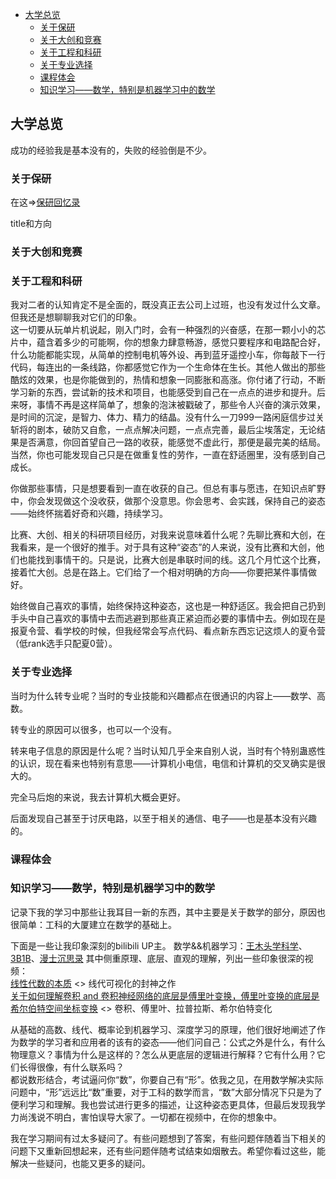 - [大学总览](#大学总览)
  - [关于保研](#关于保研)
  - [关于大创和竞赛](#关于大创和竞赛)
  - [关于工程和科研](#关于工程和科研)
  - [关于专业选择](#关于专业选择)
  - [课程体会](#课程体会)
  - [知识学习——数学，特别是机器学习中的数学](#知识学习数学特别是机器学习中的数学)



## 大学总览
成功的经验我是基本没有的，失败的经验倒是不少。  
  

### 关于保研
在这=>[保研回忆录](%E4%BF%9D%E7%A0%94%E5%9B%9E%E5%BF%86%E5%BD%95.md)

title和方向

### 关于大创和竞赛

### 关于工程和科研
我对二者的认知肯定不是全面的，既没真正去公司上过班，也没有发过什么文章。但我还是想聊聊我对它们的印象。  
这一切要从玩单片机说起，刚入门时，会有一种强烈的兴奋感，在那一颗小小的芯片中，蕴含着多少的可能啊，你的想象力肆意畅游，感觉只要程序和电路配合好，什么功能都能实现，从简单的控制电机等外设、再到蓝牙遥控小车，你每敲下一行代码，每连出的一条线路，你都感觉它作为一个生命体在生长。其他人做出的那些酷炫的效果，也是你能做到的，热情和想象一同膨胀和高涨。你付诸了行动，不断学习新的东西，尝试新的技术和项目，也能感受到自己在一点点的进步和提升。后来呀，事情不再是这样简单了，想象的泡沫被戳破了，那些令人兴奋的演示效果，是时间的沉淀，是智力、体力、精力的结晶。没有什么一刀999一路闲庭信步过关斩将的剧本，破防又自愈，一点点解决问题，一点点完善，最后尘埃落定，无论结果是否满意，你回首望自己一路的收获，能感觉不虚此行，那便是最完美的结局。当然，你也可能发现自己只是在做重复性的劳作，一直在舒适圈里，没有感到自己成长。  

你做那些事情，只是想要看到一直在收获的自己。但总有事与愿违，在知识点旷野中，你会发现做这个没收获，做那个没意思。你会思考、会实践，保持自己的姿态——始终怀揣着好奇和兴趣，持续学习。  

比赛、大创、相关的科研项目经历，对我来说意味着什么呢？先聊比赛和大创，在我看来，是一个很好的推手。对于具有这种“姿态”的人来说，没有比赛和大创，他们也能找到事情干的。只是说，比赛大创是串联时间的线。这几个月忙这个比赛，接着忙大创。总是在路上。它们给了一个相对明确的方向——你要把某件事情做好。

始终做自己喜欢的事情，始终保持这种姿态，这也是一种舒适区。我会把自己扔到手头中自己喜欢的事情中去而逃避到那些真正紧迫而必要的事情中去。例如现在是报夏令营、看学校的时候，但我经常会写点代码、看点新东西忘记这烦人的夏令营（低rank选手只配夏0营）。

### 关于专业选择
当时为什么转专业呢？当时的专业技能和兴趣都点在很通识的内容上——数学、高数。

转专业的原因可以很多，也可以一个没有。

转来电子信息的原因是什么呢？当时认知几乎全来自别人说，当时有个特别蛊惑性的认识，现在看来也特别有意思——计算机小电信，电信和计算机的交叉确实是很大的。  

完全马后炮的来说，我去计算机大概会更好。

后面发现自己甚至于讨厌电路，以至于相关的通信、电子——也是基本没有兴趣的。


### 课程体会



### 知识学习——数学，特别是机器学习中的数学  
记录下我的学习中那些让我耳目一新的东西，其中主要是关于数学的部分，原因也很简单：工科的大厦建立在数学的基础上。 

下面是一些让我印象深刻的bilibili UP主。
数学&&机器学习：[王木头学科学](https://space.bilibili.com/504715181)、[3B1B](https://space.bilibili.com/88461692)、[漫士沉思录](https://space.bilibili.com/266765166)
其中侧重原理、底层、直观的理解，列出一些印象很深的视频：  
[线性代数的本质](https://space.bilibili.com/88461692/channel/seriesdetail?sid=1528927) <> 线代可视化的封神之作   
[关于如何理解卷积 and 卷积神经网络的底层是傅里叶变换，傅里叶变换的底层是希尔伯特空间坐标变换](https://space.bilibili.com/504715181/channel/collectiondetail?sid=754403) <> 卷积、傅里叶、拉普拉斯、希尔伯特变化  
 
从基础的高数、线代、概率论到机器学习、深度学习的原理，他们很好地阐述了作为数学的学习者和应用者的该有的姿态——他们问自己：公式之外是什么，有什么物理意义？事情为什么是这样的？怎么从更底层的逻辑进行解释？它有什么用？它们长得很像，有什么联系吗？  
都说数形结合，考试逼问你“数”，你要自己有“形”。依我之见，在用数学解决实际问题中，“形”远远比“数”重要，对于工科的数学而言，“数”大部分情况下只是为了便利学习和理解。我也尝试进行更多的描述，让这种姿态更具体，但最后发现我学力尚浅说不明白，害怕误导大家了。一切都在视频中，在你的想象中。

我在学习期间有过太多疑问了。有些问题想到了答案，有些问题伴随着当下相关的问题下又重新回想起来，还有些问题伴随考试结束如烟散去。希望你看过这些，能解决一些疑问，也能又更多的疑问。

